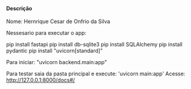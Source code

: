 #### Descrição

Nome: Hernrique Cesar de Onfrio da Silva


Nessesario para executar o app:

pip install fastapi
pip install db-sqlite3
pip install SQLAlchemy
pip install pydantic
pip install "uvicorn[standard]"

Para iniciar: "uvicorn backend.main:app"

Para testar saia da pasta principal e execute:
    'uvicorn main:app'
Acesse: http://127.0.0.1:8000/docs#/

